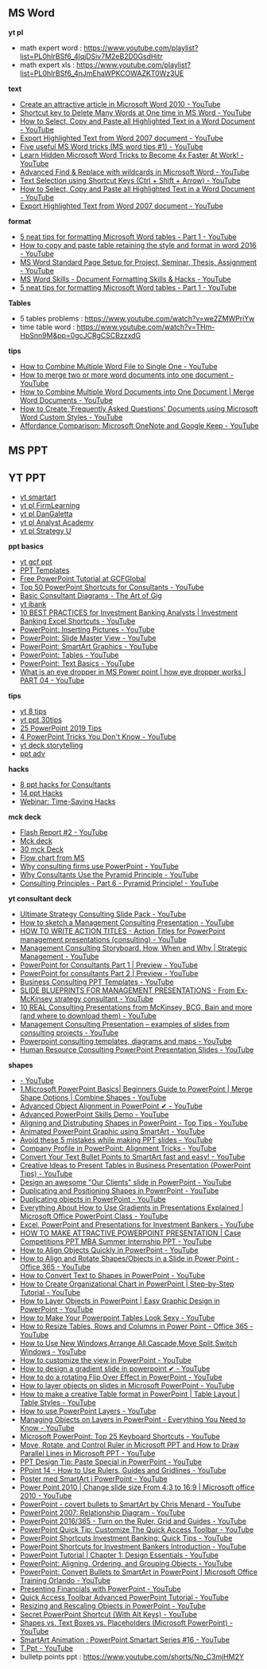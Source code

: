## MS Word
**yt pl**
* math expert word : https://www.youtube.com/playlist?list=PL0hIrBSf6_4lqjDSiv7M2eB2D0GsdHitr
* math expert xls : https://www.youtube.com/playlist?list=PL0hIrBSf6_4nJmEhaWPKCOWAZKT0Wz3UE

**text**
* [Create an attractive article in Microsoft Word 2010 - YouTube](https://www.youtube.com/watch?v=Pouh8iOmsmY&list=PLmMyXRtEtJEYEbVO5Freg35Xl6HzMm63z&index=7)
* [Shortcut key to Delete Many Words at One time in MS Word - YouTube](https://www.youtube.com/watch?v=mi4gsb1wvdI&list=PLmMyXRtEtJEYEbVO5Freg35Xl6HzMm63z&index=25)
* [How to Select, Copy and Paste all Highlighted Text in a Word Document - YouTube](https://www.youtube.com/watch?v=uih6JDLVRnY&list=PLmMyXRtEtJEY9N3G_nEAobi5b2nusbnPg&index=6)
* [Export Highlighted Text from Word 2007 document - YouTube](https://www.youtube.com/watch?v=OGJ84O5iWV4&list=PLmMyXRtEtJEY9N3G_nEAobi5b2nusbnPg&index=7)
* [Five useful MS Word tricks (MS word tips #1) - YouTube](https://www.youtube.com/watch?v=KJ2_2_xiIic&list=PLmMyXRtEtJEYEbVO5Freg35Xl6HzMm63z&index=10)
* [Learn Hidden Microsoft Word Tricks to Become 4x Faster At Work! - YouTube](https://www.youtube.com/watch?v=Pf_VWc34IyE&list=PLmMyXRtEtJEYEbVO5Freg35Xl6HzMm63z&index=28)
* [Advanced Find & Replace with wildcards in Microsoft Word - YouTube](https://www.youtube.com/watch?v=xeP9yyg6lF4&list=PLmMyXRtEtJEYEbVO5Freg35Xl6HzMm63z&index=29)
* [Text Selection using Shortcut Keys (Ctrl + Shift + Arrow) - YouTube](https://www.youtube.com/watch?v=ove9izWW_W8&list=PLmMyXRtEtJEY9N3G_nEAobi5b2nusbnPg&index=4)
* [How to Select, Copy and Paste all Highlighted Text in a Word Document - YouTube](https://www.youtube.com/watch?v=uih6JDLVRnY&list=PLmMyXRtEtJEYEbVO5Freg35Xl6HzMm63z&index=24)
* [Export Highlighted Text from Word 2007 document - YouTube](https://www.youtube.com/watch?v=OGJ84O5iWV4&list=PLmMyXRtEtJEYEbVO5Freg35Xl6HzMm63z&index=29)

**format**
* [5 neat tips for formatting Microsoft Word tables - Part 1 - YouTube](https://www.youtube.com/watch?v=3VI7GIDaBvY&list=PLmMyXRtEtJEYEbVO5Freg35Xl6HzMm63z&index=4)
* [How to copy and paste table retaining the style and format in word 2016 - YouTube](https://www.youtube.com/watch?v=YL_XDKCGK0o&list=PLmMyXRtEtJEYEbVO5Freg35Xl6HzMm63z&index=8)
* [MS Word Standard Page Setup for Project, Seminar, Thesis, Assignment - YouTube](https://www.youtube.com/watch?v=XiOzTTXB9kk&list=PLmMyXRtEtJEY9N3G_nEAobi5b2nusbnPg&index=13)
* [MS Word Skills - Document Formatting Skills & Hacks - YouTube](https://www.youtube.com/watch?v=Ss2lPz7m0GY&list=PLmMyXRtEtJEYEbVO5Freg35Xl6HzMm63z&index=26)
* [5 neat tips for formatting Microsoft Word tables - Part 1 - YouTube](https://www.youtube.com/watch?v=3VI7GIDaBvY&list=PLmMyXRtEtJEY9N3G_nEAobi5b2nusbnPg&index=5)


**Tables**
- 5 tables problems : https://www.youtube.com/watch?v=we2ZMWPriYw
- time table word : https://www.youtube.com/watch?v=THm-HpSnn9M&pp=0gcJCRgCSCBzzxdG


**tips**
* [How to Combine Multiple Word File to Single One - YouTube](https://www.youtube.com/watch?v=TWVW3tZR0l0&list=WL&index=30)
* [How to merge two or more word documents into one document - YouTube](https://www.youtube.com/watch?v=Yzl9GKhZLSI&list=PLmMyXRtEtJEYEbVO5Freg35Xl6HzMm63z&index=6)
* [How to Combine Multiple Word Documents into One Document | Merge Word Documents - YouTube](https://www.youtube.com/watch?v=SnKE3SR7dYs&list=PLmMyXRtEtJEYEbVO5Freg35Xl6HzMm63z&index=18)
* [How to Create 'Frequently Asked Questions' Documents using Microsoft Word Custom Styles - YouTube](https://www.youtube.com/watch?v=5PGb12t8_vo&list=PLmMyXRtEtJEY9N3G_nEAobi5b2nusbnPg&index=3)
* [Affordance Comparison: Microsoft OneNote and Google Keep - YouTube](https://www.youtube.com/watch?v=D3MM1kjyCx0)


## MS PPT 
## YT PPT
* [yt smartart](https://www.youtube.com/playlist?list=PLtcVLF1AuAwCC1VrXptiKpwgNaIYvtPF-)
* [yt pl FirmLearning](https://www.youtube.com/@FirmLearning/playlists)
* [yt pl DanGaletta](https://www.youtube.com/@DanGalletta/playlists)
* [yt pl Analyst Academy](https://www.youtube.com/@AnalystAcademy/playlists)
* [yt pl Strategy U](https://www.youtube.com/@StrategyU/playlists)


**ppt basics**
* [yt gcf ppt](https://www.youtube.com/playlist?list=PLpQQipWcxwt_KvhjMTsADzon_GY_vBGRL)
* [PPT Templates](https://flevy.com/browse/business-document/sales-battlecard-template-78)
* [Free PowerPoint Tutorial at GCFGlobal](https://edu.gcfglobal.org/en/powerpoint/)
* [Top 50 PowerPoint Shortcuts for Consultants - YouTube](https://www.youtube.com/watch?v=pv6kNBYEivc&list=PLmMyXRtEtJEbAOUmcI4oSwy9OEKcaH7GC&index=8)
* [Basic Consultant Diagrams - The Art of Gig](https://artofgig.substack.com/p/basic-consultant-diagrams)
* [yt ibank](https://www.youtube.com/playlist?list=PLD14Rz0JtYhhJfYbUAjE2IbX5Wc6F1HUD)
* [10 BEST PRACTICES for Investment Banking Analysts | Investment Banking Excel Shortcuts - YouTube](https://www.youtube.com/watch?v=YHu3nZgaAnE&list=PLmMyXRtEtJEbAOUmcI4oSwy9OEKcaH7GC&index=4)
* [PowerPoint: Inserting Pictures - YouTube](https://www.youtube.com/watch?v=I-xlLwC4ERc&list=PLmMyXRtEtJEbAOUmcI4oSwy9OEKcaH7GC&index=13)
* [PowerPoint: Slide Master View - YouTube](https://www.youtube.com/watch?v=h6ARCTypPTg&list=PLmMyXRtEtJEbAOUmcI4oSwy9OEKcaH7GC&index=12)
* [PowerPoint: SmartArt Graphics - YouTube](https://www.youtube.com/watch?v=V0xyOk6DC8c&list=PLmMyXRtEtJEbAOUmcI4oSwy9OEKcaH7GC&index=17)
* [PowerPoint: Tables - YouTube](https://www.youtube.com/watch?v=LX8cxAHvnlg&list=PLmMyXRtEtJEbAOUmcI4oSwy9OEKcaH7GC&index=15)
* [PowerPoint: Text Basics - YouTube](https://www.youtube.com/watch?v=F9RL0Lk5cmw&list=PLmMyXRtEtJEbAOUmcI4oSwy9OEKcaH7GC&index=14)
* [What is an eye dropper in MS Power point | how eye dropper works | PART 04 - YouTube](https://www.youtube.com/watch?v=AddSzsgo51Q&list=PLmMyXRtEtJEbAOUmcI4oSwy9OEKcaH7GC&index=8)

**tips**
* [yt 8 tips](https://www.youtube.com/watch?v=-Ab-HYN0WUo&pp=ygUacG93ZXJwb2ludCB0aXBzIGFuZCB0cmlja3M%3D)
* [yt ppt 30tips](https://www.youtube.com/watch?v=0GW4vT7d3nc&pp=ygUacG93ZXJwb2ludCB0aXBzIGFuZCB0cmlja3M%3D)
* [25 PowerPoint 2019 Tips](https://www.youtube.com/watch?v=ux_fBooO33U&list=PLmMyXRtEtJEbAOUmcI4oSwy9OEKcaH7GC&index=22)
* [4 PowerPoint Tricks You Don't Know - YouTube](https://www.youtube.com/watch?v=05OW0Ce8rT8&list=PLmMyXRtEtJEbAOUmcI4oSwy9OEKcaH7GC&index=23)
* [yt deck storytelling](https://youtu.be/CY1Y367KEko?si=ATX7NiDTYEIykFpQ)
* [ppt adv](https://www.youtube.com/watch?v=BSildZzHn2Y&list=PLmMyXRtEtJEaMk5au5y8p8avI5kJuQPHS&index=4&pp=gAQBiAQB)

**hacks**
* [8 ppt hacks for Consultants ](https://www.youtube.com/watch?v=-Ab-HYN0WUo&list=PLmMyXRtEtJEZzUTCRxK__1QNNbOkzysr_&index=30)
* [14 ppt Hacks](https://www.youtube.com/watch?v=LC_xsbIHg-4&list=PLmMyXRtEtJEYEbVO5Freg35Xl6HzMm63z&index=17)
* [Webinar: Time-Saving Hacks ](https://www.youtube.com/watch?v=SvHv2euLP6c&list=PLmMyXRtEtJEYEbVO5Freg35Xl6HzMm63z&index=33)

**mck deck**
* [Flash Report #2 - YouTube](https://www.youtube.com/watch?v=30Otkai_QB4&list=PLmMyXRtEtJEZzUTCRxK__1QNNbOkzysr_&index=3)
* [Mck deck](https://www.consultantsmind.com/2016/02/28/mckinsey-presentation/)
* [30 mck Deck](https://www.consultantsmind.com/2017/04/23/30-mckinsey-presentations/)
* [Flow chart from MS](https://support.office.com/en-us/article/Create-a-flow-chart-af4e3f4c-3854-486a-88ff-eb35692663dc)
* [Why consulting firms use PowerPoint - YouTube](https://www.youtube.com/watch?v=93wTIfUcrPg&list=PLmMyXRtEtJEZzUTCRxK__1QNNbOkzysr_&index=20)
* [Why Consultants Use the Pyramid Principle - YouTube](https://www.youtube.com/watch?v=dqGD5iqEfRY&list=PLmMyXRtEtJEZzUTCRxK__1QNNbOkzysr_&index=6)
* [Consulting Principles - Part 6 - Pyramid Principle! - YouTube](https://www.youtube.com/watch?v=QqmfvGrsCNg&list=PLmMyXRtEtJEZzUTCRxK__1QNNbOkzysr_&index=32)

**yt consultant deck**
* [Ultimate Strategy Consulting Slide Pack - YouTube](https://www.youtube.com/watch?v=YvMzag7E_X8&list=PLmMyXRtEtJEZzUTCRxK__1QNNbOkzysr_&index=11)
* [How to sketch a Management Consulting Presentation - YouTube](https://www.youtube.com/watch?v=6ihc7PPm9I8&list=PLmMyXRtEtJEZzUTCRxK__1QNNbOkzysr_&index=10)
* [HOW TO WRITE ACTION TITLES - Action Titles for PowerPoint management presentations (consulting) - YouTube](https://www.youtube.com/watch?v=rSk11YqnXoc&list=PLmMyXRtEtJEZzUTCRxK__1QNNbOkzysr_&index=23)
* [Management Consulting Storyboard. How, When and Why | Strategic Management - YouTube](https://www.youtube.com/watch?v=u6mOgliFGsc&list=PLmMyXRtEtJEZzUTCRxK__1QNNbOkzysr_&index=29)
* [PowerPoint for Consultants Part 1 | Preview - YouTube](https://www.youtube.com/watch?v=gUKtoIYv-60&list=PLmMyXRtEtJEZzUTCRxK__1QNNbOkzysr_&index=8)
* [PowerPoint for consultants Part 2 | Preview - YouTube](https://www.youtube.com/watch?v=TCqzxBmJies&list=PLmMyXRtEtJEZzUTCRxK__1QNNbOkzysr_&index=9)
* [Business Consulting PPT Templates - YouTube](https://www.youtube.com/watch?v=-ppwOsyT6W0&list=PLmMyXRtEtJEZzUTCRxK__1QNNbOkzysr_&index=7)
* [SLIDE BLUEPRINTS FOR MANAGEMENT PRESENTATIONS - From Ex-McKinsey strategy consultant - YouTube](https://www.youtube.com/watch?v=B2t2a7IzJMU&list=PLmMyXRtEtJEZzUTCRxK__1QNNbOkzysr_&index=25)
* [10 REAL Consulting Presentations from McKinsey, BCG, Bain and more (and where to download them) - YouTube](https://www.youtube.com/watch?v=LCM9Pes2jD4&list=PLmMyXRtEtJEZzUTCRxK__1QNNbOkzysr_&index=31)
* [Management Consulting Presentation – examples of slides from consulting projects - YouTube](https://www.youtube.com/watch?v=HbvWY2-Oi7E&list=PLmMyXRtEtJEZzUTCRxK__1QNNbOkzysr_&index=5)
* [Powerpoint consulting templates, diagrams and maps - YouTube](https://www.youtube.com/watch?v=d5V22EO76W0&list=PLmMyXRtEtJEZzUTCRxK__1QNNbOkzysr_&index=7)
* [Human Resource Consulting PowerPoint Presentation Slides - YouTube](https://www.youtube.com/watch?v=lGV7bV1QHEA&list=PLmMyXRtEtJEZzUTCRxK__1QNNbOkzysr_&index=22)


**shapes**
* [- YouTube](https://www.youtube.com/watch?v=G-7BqyKvBy4&list=PLmMyXRtEtJEZzUTCRxK__1QNNbOkzysr_&index=19)
* [1.Microsoft PowerPoint Basics| Beginners Guide to PowerPoint | Merge Shape Options | Combine Shapes - YouTube](https://www.youtube.com/watch?v=-5pUNZIhZlE&list=PLmMyXRtEtJEbAOUmcI4oSwy9OEKcaH7GC&index=20)
* [Advanced Object Alignment in PowerPoint ✔ - YouTube](https://www.youtube.com/watch?v=s93Wen0_imo&list=PLmMyXRtEtJEbAOUmcI4oSwy9OEKcaH7GC&index=26)
* [Advanced PowerPoint Skills Demo - YouTube](https://www.youtube.com/watch?v=BSildZzHn2Y&list=PLmMyXRtEtJEYEbVO5Freg35Xl6HzMm63z&index=9)
* [Aligning and Distrubuting Shapes in PowerPoint - Top Tips - YouTube](https://www.youtube.com/watch?v=ynHbEP7O3y4&list=PLmMyXRtEtJEbAOUmcI4oSwy9OEKcaH7GC&index=2)
* [Animated PowerPoint Graphic using SmartArt - YouTube](https://www.youtube.com/watch?v=EPLL-ohsRvg&list=PLmMyXRtEtJEbAOUmcI4oSwy9OEKcaH7GC&index=23)
* [Avoid these 5 mistakes while making PPT slides - YouTube](https://www.youtube.com/watch?v=pL3Hbom6oPk&list=PLmMyXRtEtJEbAOUmcI4oSwy9OEKcaH7GC&index=5)
* [Company Profile in PowerPoint: Alignment Tricks - YouTube](https://www.youtube.com/watch?v=wWdwicGLWGE&list=PLmMyXRtEtJEbAOUmcI4oSwy9OEKcaH7GC&index=7)
* [Convert Your Text Bullet Points to SmartArt fast and easy! - YouTube](https://www.youtube.com/watch?v=7yJ-6_Ns5vs&list=PLmMyXRtEtJEbAOUmcI4oSwy9OEKcaH7GC&index=18)
* [Creative Ideas to Present Tables in Business Presentation (PowerPoint Tips) - YouTube](https://www.youtube.com/watch?v=uXvd95q3sKw&list=PLmMyXRtEtJEZzUTCRxK__1QNNbOkzysr_&index=21)
* [Design an awesome "Our Clients" slide in PowerPoint - YouTube](https://www.youtube.com/watch?v=pket6Xkabc0&list=PLmMyXRtEtJEYEbVO5Freg35Xl6HzMm63z&index=30)
* [Duplicating and Positioning Shapes in PowerPoint - YouTube](https://www.youtube.com/watch?v=3qvO8yuoYMM&list=PLmMyXRtEtJEbAOUmcI4oSwy9OEKcaH7GC&index=21)
* [Duplicating objects in PowerPoint - YouTube](https://www.youtube.com/watch?v=HChtNrXK-Ls&list=PLmMyXRtEtJEbAOUmcI4oSwy9OEKcaH7GC&index=22)
* [Everything About How to Use Gradients in Presentations Explained | Microsoft Office PowerPoint Class - YouTube](https://www.youtube.com/watch?v=MjbgUrd2O7Q&list=PLmMyXRtEtJEbAOUmcI4oSwy9OEKcaH7GC&index=21)
* [Excel, PowerPoint and Presentations for Investment Bankers - YouTube](https://www.youtube.com/watch?v=_4OaKBYkjis&list=PLmMyXRtEtJEbAOUmcI4oSwy9OEKcaH7GC&index=6)
* [HOW TO MAKE ATTRACTIVE POWERPOINT PRESENTATION | Case Competitions PPT MBA Summer Internship PPT - YouTube](https://www.youtube.com/watch?v=8xTkHA8dHhg&list=PLmMyXRtEtJEbAOUmcI4oSwy9OEKcaH7GC&index=6)
* [How to Align Objects Quickly in PowerPoint - YouTube](https://www.youtube.com/watch?v=yvozrEOTC4Q&list=PLmMyXRtEtJEbAOUmcI4oSwy9OEKcaH7GC&index=9)
* [How to Align and Rotate Shapes/Objects in a Slide in Power Point - Office 365 - YouTube](https://www.youtube.com/watch?v=xlHfZ6TAE5k&list=PLmMyXRtEtJEbAOUmcI4oSwy9OEKcaH7GC&index=15)
* [How to Convert Text to Shapes in PowerPoint - YouTube](https://www.youtube.com/watch?v=MRN_FFIDDIo&list=PLmMyXRtEtJEYEbVO5Freg35Xl6HzMm63z&index=20)
* [How to Create Organizational Chart in PowerPoint | Step-by-Step Tutorial - YouTube](https://www.youtube.com/watch?v=SDKyDPl-r6g&list=PLmMyXRtEtJEbAOUmcI4oSwy9OEKcaH7GC&index=3)
* [How to Layer Objects in PowerPoint | Easy Graphic Design in PowerPoint - YouTube](https://www.youtube.com/watch?v=ge9FWMQZlLU&list=PLmMyXRtEtJEbAOUmcI4oSwy9OEKcaH7GC&index=19)
* [How to Make Your Powerpoint Tables Look Sexy - YouTube](https://www.youtube.com/watch?v=vWSh0QqAqao&list=PLmMyXRtEtJEbAOUmcI4oSwy9OEKcaH7GC&index=26)
* [How to Resize Tables, Rows and Columns in Power Point - Office 365 - YouTube](https://www.youtube.com/watch?v=0RBmJp-WBf0&list=PLmMyXRtEtJEbAOUmcI4oSwy9OEKcaH7GC&index=24)
* [How to Use New Windows,Arrange All,Cascade,Move Split,Switch Windows - YouTube](https://www.youtube.com/watch?v=9h-P7SahsuU&list=PLmMyXRtEtJEbAOUmcI4oSwy9OEKcaH7GC&index=28)
* [How to customize the view in PowerPoint - YouTube](https://www.youtube.com/watch?v=2ieM-bui75I&list=PLmMyXRtEtJEbAOUmcI4oSwy9OEKcaH7GC&index=29)
* [How to design a gradient slide in powerpoint ✔ - YouTube](https://www.youtube.com/watch?v=1KKTCKBDDGE&list=PLmMyXRtEtJEbAOUmcI4oSwy9OEKcaH7GC&index=22)
* [How to do a rotating Flip Over Effect in PowerPoint - YouTube](https://www.youtube.com/watch?v=GQuiRAtFpPc&list=PLmMyXRtEtJEbAOUmcI4oSwy9OEKcaH7GC&index=16)
* [How to layer objects on slides in Microsoft PowerPoint - YouTube](https://www.youtube.com/watch?v=jrwjdiRNsHo&list=PLmMyXRtEtJEbAOUmcI4oSwy9OEKcaH7GC&index=18)
* [How to make a creative Table format in PowerPoint | Table Layout | Table Styles - YouTube](https://www.youtube.com/watch?v=LHX9c5sKrKQ&list=PLmMyXRtEtJEbAOUmcI4oSwy9OEKcaH7GC&index=27)
* [How to use PowerPoint Layers - YouTube](https://www.youtube.com/watch?v=TSNuB_fdVMs&list=PLmMyXRtEtJEbAOUmcI4oSwy9OEKcaH7GC&index=16)
* [Managing Objects on Layers in PowerPoint - Everything You Need to Know - YouTube](https://www.youtube.com/watch?v=sX2R93TIpUI&list=PLmMyXRtEtJEbAOUmcI4oSwy9OEKcaH7GC&index=16)
* [Microsoft PowerPoint: Top 25 Keyboard Shortcuts - YouTube](https://www.youtube.com/watch?v=JuK8yR3Whjw&list=PLmMyXRtEtJEbAOUmcI4oSwy9OEKcaH7GC&index=24)
* [Move, Rotate, and Control Ruler in Microsoft PPT and How to Draw Parallel Lines in Microsoft PPT - YouTube](https://www.youtube.com/watch?v=9om3mqToDZ8&list=PLmMyXRtEtJEbAOUmcI4oSwy9OEKcaH7GC&index=30)
* [PPT Design Tip: Paste Special in PowerPoint - YouTube](https://www.youtube.com/watch?v=EGc-g8xjgeo&list=PLmMyXRtEtJEYEbVO5Freg35Xl6HzMm63z&index=38)
* [PPoint 14 - How to Use Rulers, Guides and Gridlines - YouTube](https://www.youtube.com/watch?v=vfmooaiM9uI&list=PLmMyXRtEtJEbAOUmcI4oSwy9OEKcaH7GC&index=10)
* [Poster med SmartArt i PowerPoint - YouTube](https://www.youtube.com/watch?v=qBmKbJE0ycQ&list=PLmMyXRtEtJEYEbVO5Freg35Xl6HzMm63z&index=37)
* [Power Point 2010 | Change slide size From 4:3 to 16:9 | Microsoft office 2010 - YouTube](https://www.youtube.com/watch?v=-B1JY_C5xAA&list=PLmMyXRtEtJEbAOUmcI4oSwy9OEKcaH7GC&index=25)
* [PowerPoint - covert bullets to SmartArt by Chris Menard - YouTube](https://www.youtube.com/watch?v=MnMeJU6YGiE&list=PLmMyXRtEtJEbAOUmcI4oSwy9OEKcaH7GC&index=20)
* [PowerPoint 2007: Relationship Diagram - YouTube](https://www.youtube.com/watch?v=I7HWqDY6jGo&list=PLmMyXRtEtJEYEbVO5Freg35Xl6HzMm63z&index=34)
* [PowerPoint 2016/365 - Turn on the Ruler, Grid and Guides - YouTube](https://www.youtube.com/watch?v=OmtyxY9FOEA&list=PLmMyXRtEtJEbAOUmcI4oSwy9OEKcaH7GC&index=14)
* [PowerPoint Quick Tip: Customize The Quick Access Toolbar - YouTube](https://www.youtube.com/watch?v=SAK61Jru0Ks&list=PLmMyXRtEtJEbAOUmcI4oSwy9OEKcaH7GC&index=10)
* [PowerPoint Shortcuts Investment Banking: Quick Tips - YouTube](https://www.youtube.com/watch?v=tnJ1e2xJmFc&list=PLmMyXRtEtJEbAOUmcI4oSwy9OEKcaH7GC&index=5)
* [PowerPoint Shortcuts for Investment Bankers Introduction - YouTube](https://www.youtube.com/watch?v=FFylnG_L_Jk&list=PLmMyXRtEtJEbAOUmcI4oSwy9OEKcaH7GC&index=9)
* [PowerPoint Tutorial | Chapter 1: Design Essentials - YouTube](https://www.youtube.com/watch?v=sGwpsq4tFIo&list=PLmMyXRtEtJEZzUTCRxK__1QNNbOkzysr_&index=14)
* [PowerPoint: Aligning, Ordering, and Grouping Objects - YouTube](https://www.youtube.com/watch?v=2GyjYgr-tSM&list=PLmMyXRtEtJEbAOUmcI4oSwy9OEKcaH7GC&index=11)
* [PowerPoint: Convert Bullets to SmartArt in PowerPoint | Microsoft Office Training Orlando - YouTube](https://www.youtube.com/watch?v=9wvp9TLz-1k&list=PLmMyXRtEtJEbAOUmcI4oSwy9OEKcaH7GC&index=19)
* [Presenting Financials with PowerPoint - YouTube](https://www.youtube.com/watch?v=BSENIYnjlTA&list=PLmMyXRtEtJEbAOUmcI4oSwy9OEKcaH7GC&index=6)
* [Quick Access Toolbar Advanced PowerPoint Tutorial - YouTube](https://www.youtube.com/watch?v=AJzZYp0B0ps&list=PLmMyXRtEtJEbAOUmcI4oSwy9OEKcaH7GC&index=11)
* [Resizing and Rescaling Objects in PowerPoint - YouTube](https://www.youtube.com/watch?v=61_oP807kNE&list=PLmMyXRtEtJEbAOUmcI4oSwy9OEKcaH7GC&index=13)
* [Secret PowerPoint Shortcut (With Alt Keys) - YouTube](https://www.youtube.com/watch?v=UA_J4W8YKKo&list=PLmMyXRtEtJEYEbVO5Freg35Xl6HzMm63z&index=27)
* [Shapes vs. Text Boxes vs. Placeholders (Microsoft PowerPoint) - YouTube](https://www.youtube.com/watch?v=09Fl6P-vQIw&list=PLmMyXRtEtJEbAOUmcI4oSwy9OEKcaH7GC&index=12)
* [SmartArt Animation : PowerPoint Smartart Series #16 - YouTube](https://www.youtube.com/watch?v=NLO07m9bfQs&list=PLmMyXRtEtJEbAOUmcI4oSwy9OEKcaH7GC&index=18)
* [T.Ppt - YouTube](https://www.youtube.com/playlist?list=PLmMyXRtEtJEbAOUmcI4oSwy9OEKcaH7GC)
* bulletp points ppt : https://www.youtube.com/shorts/Np_C3mjHM2Y









